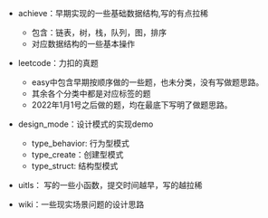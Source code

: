 - achieve：早期实现的一些基础数据结构,写的有点拉稀

  - 包含：链表，树，栈，队列，图，排序
  - 对应数据结构的一些基本操作

- leetcode：力扣的真题

  - easy中包含早期按顺序做的一些题，也未分类，没有写做题思路。
  - 其余各个分类中都是对应标签的题
  - 2022年1月1号之后做的题，均在最底下写明了做题思路。

- design_mode：设计模式的实现demo

  - type_behavior: 行为型模式
  - type_create：创建型模式
  - type_struct: 结构型模式

- uitls： 写的一些小函数，提交时间越早，写的越拉稀

- wiki：一些现实场景问题的设计思路
